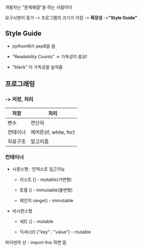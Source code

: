개발자는 "문제해결"을 하는 사람이다

요구사항이 증가 -> 프로그램의 크기가 커짐 -> **확장성** ->**"Style Guide"** 



## Style Guide

- python에서 pep8을 씀

- "Readability Counts" ->  가독성이 중요!

- "black" 이 가독성을 높여줌



## 프로그래밍

### -> 저장, 처리

| 저장   | 처리                  |
| ---- | ------------------- |
| 변수   | 연산자                 |
| 컨테이너 | 제어문(if, while, for) |
| 자료구조 | 알고리즘                |

### 컨테이너

- 시퀸스형 : 인덱스로 접근가능
  
  - 리스트 [] - mutable(가변형)
  
  - 튜플 () - immutable(불변형)
  
  - 레인지  range() - immutable

- 비시퀸스형
  
  - 세트 {} - mutable
  
  - 딕셔너리 {"key" : "value"} - mutable





파이썬의 선 -  import this 하면 뜸
